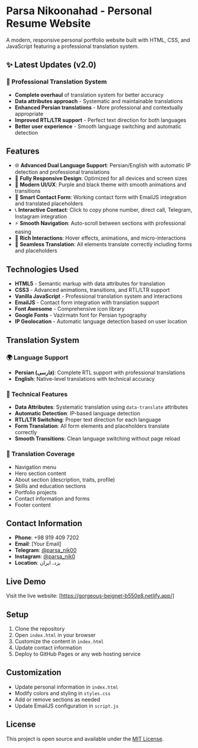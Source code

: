 # Parsa Nikoonahad - Personal Resume Website

A modern, responsive personal portfolio website built with HTML, CSS, and JavaScript featuring a professional translation system.

## ✨ Latest Updates (v2.0)

### 🚀 Professional Translation System
- **Complete overhaul** of translation system for better accuracy
- **Data attributes approach** - Systematic and maintainable translations
- **Enhanced Persian translations** - More professional and contextually appropriate
- **Improved RTL/LTR support** - Perfect text direction for both languages
- **Better user experience** - Smooth language switching and automatic detection

## Features

- 🌐 **Advanced Dual Language Support**: Persian/English with automatic IP detection and professional translations
- 📱 **Fully Responsive Design**: Optimized for all devices and screen sizes
- 🎨 **Modern UI/UX**: Purple and black theme with smooth animations and transitions
- 📧 **Smart Contact Form**: Working contact form with EmailJS integration and translated placeholders
- 📞 **Interactive Contact**: Click to copy phone number, direct call, Telegram, Instagram integration
- ⚡ **Smooth Navigation**: Auto-scroll between sections with professional easing
- 🌟 **Rich Interactions**: Hover effects, animations, and micro-interactions
- 🔄 **Seamless Translation**: All elements translate correctly including forms and placeholders

## Technologies Used

- **HTML5** - Semantic markup with data attributes for translation
- **CSS3** - Advanced animations, transitions, and RTL/LTR support
- **Vanilla JavaScript** - Professional translation system and interactions
- **EmailJS** - Contact form integration with translation support
- **Font Awesome** - Comprehensive icon library
- **Google Fonts** - Vazirmatn font for Persian typography
- **IP Geolocation** - Automatic language detection based on user location

## Translation System

### 🌍 Language Support
- **Persian (فارسی)**: Complete RTL support with professional translations
- **English**: Native-level translations with technical accuracy

### 🔧 Technical Features
- **Data Attributes**: Systematic translation using `data-translate` attributes
- **Automatic Detection**: IP-based language detection
- **RTL/LTR Switching**: Proper text direction for each language
- **Form Translation**: All form elements and placeholders translate correctly
- **Smooth Transitions**: Clean language switching without page reload

### 📝 Translation Coverage
- Navigation menu
- Hero section content
- About section (description, traits, profile)
- Skills and education sections
- Portfolio projects
- Contact information and forms
- Footer content

## Contact Information

- **Phone**: +98 919 409 7202
- **Email**: [Your Email]
- **Telegram**: [@parsa_nik00](https://t.me/parsa_nik00)
- **Instagram**: [@parsa_nik0](https://instagram.com/parsa_nik0)
- **Location**: یزد، ایران

## Live Demo

Visit the live website: [https://gorgeous-beignet-b550e8.netlify.app/]

## Setup

1. Clone the repository
2. Open `index.html` in your browser
3. Customize the content in `index.html`
4. Update contact information
5. Deploy to GitHub Pages or any web hosting service

## Customization

- Update personal information in `index.html`
- Modify colors and styling in `styles.css`
- Add or remove sections as needed
- Update EmailJS configuration in `script.js`

## License

This project is open source and available under the [MIT License](LICENSE).